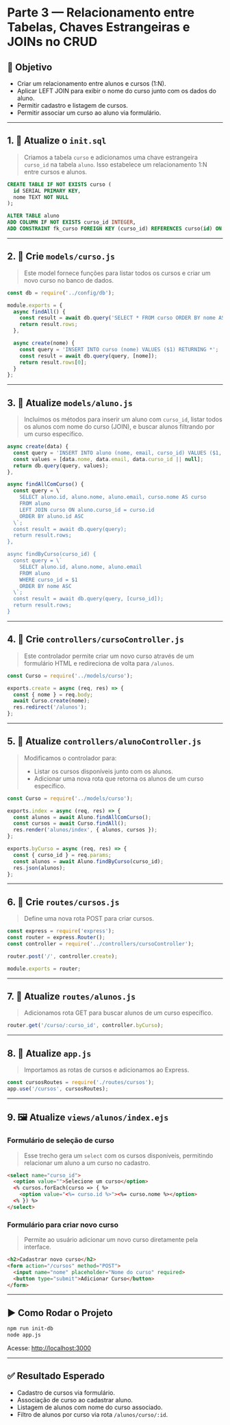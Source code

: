 
# Parte 3 — Relacionamento entre Tabelas, Chaves Estrangeiras e JOINs no CRUD

## 🎯 Objetivo

- Criar um relacionamento entre alunos e cursos (1:N).
- Aplicar LEFT JOIN para exibir o nome do curso junto com os dados do aluno.
- Permitir cadastro e listagem de cursos.
- Permitir associar um curso ao aluno via formulário.

---

## 1. 🧱 Atualize o `init.sql`

> Criamos a tabela `curso` e adicionamos uma chave estrangeira `curso_id` na tabela `aluno`.
> Isso estabelece um relacionamento 1:N entre cursos e alunos.

```sql
CREATE TABLE IF NOT EXISTS curso (
  id SERIAL PRIMARY KEY,
  nome TEXT NOT NULL
);

ALTER TABLE aluno
ADD COLUMN IF NOT EXISTS curso_id INTEGER,
ADD CONSTRAINT fk_curso FOREIGN KEY (curso_id) REFERENCES curso(id) ON DELETE SET NULL;
```

---

## 2. 📄 Crie `models/curso.js`

> Este model fornece funções para listar todos os cursos e criar um novo curso no banco de dados.

```js
const db = require('../config/db');

module.exports = {
  async findAll() {
    const result = await db.query('SELECT * FROM curso ORDER BY nome ASC');
    return result.rows;
  },

  async create(nome) {
    const query = 'INSERT INTO curso (nome) VALUES ($1) RETURNING *';
    const result = await db.query(query, [nome]);
    return result.rows[0];
  }
};
```

---

## 3. 📄 Atualize `models/aluno.js`

> Incluímos os métodos para inserir um aluno com `curso_id`, listar todos os alunos com nome do curso (JOIN),
> e buscar alunos filtrando por um curso específico.

```js
async create(data) {
  const query = 'INSERT INTO aluno (nome, email, curso_id) VALUES ($1, $2, $3)';
  const values = [data.nome, data.email, data.curso_id || null];
  return db.query(query, values);
},

async findAllComCurso() {
  const query = \`
    SELECT aluno.id, aluno.nome, aluno.email, curso.nome AS curso
    FROM aluno
    LEFT JOIN curso ON aluno.curso_id = curso.id
    ORDER BY aluno.id ASC
  \`;
  const result = await db.query(query);
  return result.rows;
},

async findByCurso(curso_id) {
  const query = \`
    SELECT aluno.id, aluno.nome, aluno.email
    FROM aluno
    WHERE curso_id = $1
    ORDER BY nome ASC
  \`;
  const result = await db.query(query, [curso_id]);
  return result.rows;
}
```

---

## 4. 📄 Crie `controllers/cursoController.js`

> Este controlador permite criar um novo curso através de um formulário HTML e redireciona de volta para `/alunos`.

```js
const Curso = require('../models/curso');

exports.create = async (req, res) => {
  const { nome } = req.body;
  await Curso.create(nome);
  res.redirect('/alunos');
};
```

---

## 5. 📄 Atualize `controllers/alunoController.js`

> Modificamos o controlador para:
> - Listar os cursos disponíveis junto com os alunos.
> - Adicionar uma nova rota que retorna os alunos de um curso específico.

```js
const Curso = require('../models/curso');

exports.index = async (req, res) => {
  const alunos = await Aluno.findAllComCurso();
  const cursos = await Curso.findAll();
  res.render('alunos/index', { alunos, cursos });
};

exports.byCurso = async (req, res) => {
  const { curso_id } = req.params;
  const alunos = await Aluno.findByCurso(curso_id);
  res.json(alunos);
};
```

---

## 6. 📄 Crie `routes/cursos.js`

> Define uma nova rota POST para criar cursos.

```js
const express = require('express');
const router = express.Router();
const controller = require('../controllers/cursoController');

router.post('/', controller.create);

module.exports = router;
```

---

## 7. 📄 Atualize `routes/alunos.js`

> Adicionamos rota GET para buscar alunos de um curso específico.

```js
router.get('/curso/:curso_id', controller.byCurso);
```

---

## 8. 📄 Atualize `app.js`

> Importamos as rotas de cursos e adicionamos ao Express.

```js
const cursosRoutes = require('./routes/cursos');
app.use('/cursos', cursosRoutes);
```

---

## 9. 🖼 Atualize `views/alunos/index.ejs`

### Formulário de seleção de curso

> Esse trecho gera um `select` com os cursos disponíveis, permitindo relacionar um aluno a um curso no cadastro.

```html
<select name="curso_id">
  <option value="">Selecione um curso</option>
  <% cursos.forEach(curso => { %>
    <option value="<%= curso.id %>"><%= curso.nome %></option>
  <% }) %>
</select>
```

### Formulário para criar novo curso

> Permite ao usuário adicionar um novo curso diretamente pela interface.

```html
<h2>Cadastrar novo curso</h2>
<form action="/cursos" method="POST">
  <input name="nome" placeholder="Nome do curso" required>
  <button type="submit">Adicionar Curso</button>
</form>
```

---

## ▶️ Como Rodar o Projeto

```bash
npm run init-db
node app.js
```

Acesse: [http://localhost:3000](http://localhost:3000)

---

## ✅ Resultado Esperado

- Cadastro de cursos via formulário.
- Associação de curso ao cadastrar aluno.
- Listagem de alunos com nome do curso associado.
- Filtro de alunos por curso via rota `/alunos/curso/:id`.
